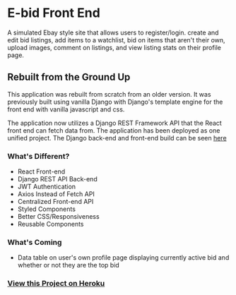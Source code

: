 # E-bid Front End

A simulated Ebay style site that allows users to register/login. create and edit bid listings, add items to a watchlist, bid on items that aren't their own, upload images, comment on listings, and view listing stats on their profile page.

## Rebuilt from the Ground Up

This application was rebuilt from scratch from an older version. It was previously built using vanilla Django with Django's template engine for the front end with vanilla javascript and css.

The application now utilizes a Django REST Framework API that the React front end can fetch data from. The application has been deployed as one unified project. The Django back-end and front-end build can be seen [here](https://github.com/IB21-A/ebid)

### What's Different?

- React Front-end
- Django REST API Back-end
- JWT Authentication
- Axios Instead of Fetch API
- Centralized Front-end API
- Styled Components
- Better CSS/Responsiveness
- Reusable Components

### What's Coming

- Data table on user's own profile page displaying currently active bid and whether or not they are the top bid

### [View this Project on Heroku](https://ebid-thom.herokuapp.com/)
